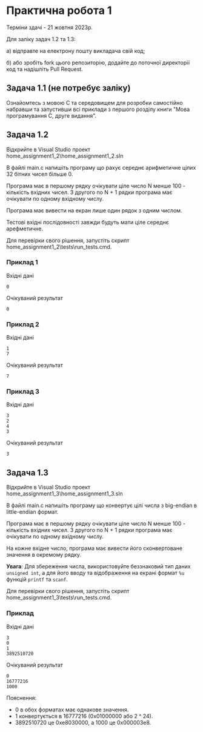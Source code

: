# Практична робота 1

Терміни здачі - 21 жовтня 2023р.

Для заліку задач 1.2 та 1.3:

а) відправте на електрону пошту викладача свій код;

б) або зробіть fork цього репозиторію, додайте до поточної директорії код та надішліть Pull Request.

## Задача 1.1 (не потребує заліку)

Ознайомтесь з мовою C та середовищем для розробки самостійно набравши та запустивши всі приклади з першого розділу книги "Мова програмування C, друге видання".

## Задача 1.2

Відкрийте в Visual Studio проект home_assignment1_2\home_assignment1_2.sln

В файлі main.c напишіть програму що рахує середнє арифметичне цілих 32 бітних чисел більше 0.

Програма має в першому рядку очікувати ціле число N менше 100 - кількість вхідних чисел. З другого по N + 1 рядки програма має очікувати по одному вхідному числу.

Програма має вивести на екран лише один рядок з одним числом.

Тестові вхідні послідовності завжди будуть мати ціле середнє арефметичне.

Для перевірки свого рішення, запустіть скрипт home_assignment1_2\tests\run_tests.cmd.

### Приклад 1
Вхідні дані
```
0
```

Очікуваний результат
```
0
```

### Приклад 2
Вхідні дані
```
1
7
```

Очікуваний результат
```
7
```

### Приклад 3
Вхідні дані
```
3
2
4
3
```

Очікуваний результат
```
3
```

## Задача 1.3

Відкрийте в Visual Studio проект home_assignment1_3\home_assignment1_3.sln

В файлі main.c напишіть програму що конвертує цілі числа з big-endian в little-endian формат.

Програма має в першому рядку очікувати ціле число N менше 100 - кількість вхідних чисел. З другого по N + 1 рядки програма має очікувати по одному вхідному числу.

На кожне вхідне число, програма має вивести його сконвертоване значення в окремому рядку.

**Увага**: Для збереження числа, використовуйте беззнаковий тип даних `unsigned int`, а для його вводу та відображення на екрані формат `%u` функцій `printf` та `scanf`.

Для перевірки свого рішення, запустіть скрипт home_assignment1_3\tests\run_tests.cmd.

### Приклад
Вхідні дані
```
3
0
1
3892510720
```

Очікуваний результат
```
0
16777216
1000
```

Пояснення:

* 0 в обох форматах має однакове значення.
* 1 конвертується в 16777216 (0x01000000 або 2 ^ 24).
* 3892510720 це 0xe8030000, а 1000 це 0x000003e8.
